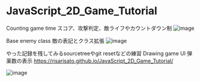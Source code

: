 # JavaScript_2D_Game_Tutorial

Counting game time スコア、攻撃判定、敵ライフやカウントダウン制
![image](https://user-images.githubusercontent.com/88628553/183232648-4a367a43-b4be-4b9c-b757-bcbc5939df0f.png)


<!-- image.png
vscodeでスクショを貼り付けテスト→githubにプルリク
できないのでgithubにスクショを貼り付ける-->

Base enemy class 敵の表記とクラス拡張
![image](https://user-images.githubusercontent.com/88628553/182340250-cc34f343-8d3d-43c4-a0bc-a2efe1299117.png)




やった記録を残してみるsourcetreeやgit resetなどの練習
Drawing game UI 弾薬数の表示
https://risarisato.github.io/JavaScript_2D_Game_Tutorial/

![image](https://user-images.githubusercontent.com/88628553/182008301-4edb9db8-01d3-4016-9398-fa9678e6a3b6.png)
